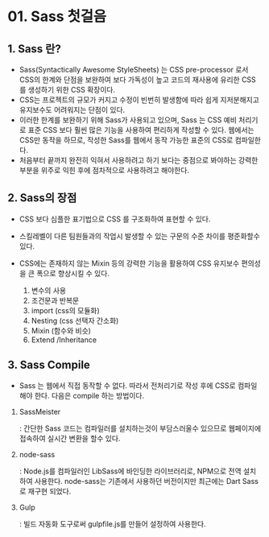 # 01. Sass 첫걸음



## 1. Sass 란?

- Sass(Syntactically Awesome StyleSheets) 는 CSS pre-processor 로서 CSS의 한계와 단점을 보완하여 보다 가독성이 높고 코드의 재사용에 유리한 CSS를 생성하기 위한 CSS 확장이다.
- CSS는 프로젝트의 규모가 커지고 수정이 빈번히 발생함에 따라 쉽게 지저분해지고 유지보수도 어려워지는 단점이 있다.
- 이러한 한계를 보완하기 위해 Sass가 사용되고 있으며, Sass 는 CSS 예비 처리기로 표준 CSS 보다 훨씬 많은 기능을 사용하여 편리하게 작성할 수 있다. 웹에서는 CSS만 동작을 하므로, 작성한 Sass를 웹에서 동작 가능한 표준의 CSS로 컴파일한다.
- 처음부터 끝까지 완전히 익혀서 사용하려고 하기 보다는 중점으로 봐야하는 강력한 부분을 위주로 익힌 후에 점차적으로 사용하려고 해야한다.



## 2. Sass의 장점

- CSS 보다 심플한 표기법으로 CSS 를 구조화하여 표현할 수 있다.

- 스킬레벨이 다른 팀원들과의 작업시 발생할 수 있는 구문의 수준 차이를 평준화할수 있다.

- CSS에는 존재하지 않는 Mixin 등의 강력한 기능을 활용하여 CSS 유지보수 편의성을 큰 폭으로 향상시킬 수 있다.

  1. 변수의 사용 
  2. 조건문과 반복문  
  3. import (css의 모듈화)  
  4. Nesting (css 선택자 간소화)  
  5. Mixin (함수와 비슷)  
  6. Extend /Inheritance

  

## 3. Sass Compile

- Sass 는 웹에서 직접 동작할 수 없다. 따라서 전처리기로 작성 후에 CSS로 컴파일해야 한다. 다음은 compile 하는 방법이다.

1. SassMeister

   : 간단한 Sass 코드는 컴파일러를 설치하는것이 부담스러울수 있으므로 웹페이지에 접속하여 실시간 변환을 할수 있다.

2. node-sass

   : Node.js를 컴파일러인 LibSass에 바인딩한 라이브러리로, NPM으로 전역 설치하여 사용한다. node-sass는 기존에서 사용하던 버전이지만 최근에는 Dart Sass로 재구현 되었다.

3. Gulp

   : 빌드 자동화 도구로써 gulpfile.js를 만들어 설정하여 사용한다.